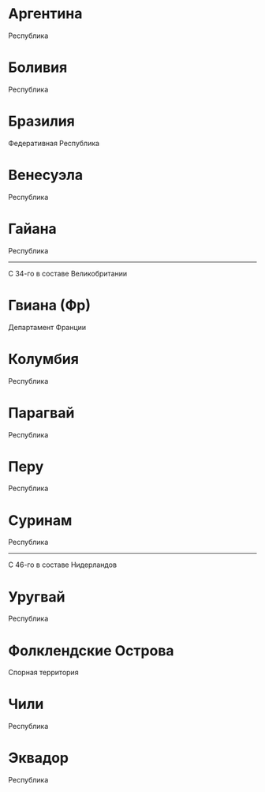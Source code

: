 # Аргентина

Республика

# Боливия

Республика

# Бразилия

Федеративная Республика

# Венесуэла

Республика

# Гайана

Республика

----

С 34-го в составе Великобритании

# Гвиана (Фр)

Департамент Франции

# Колумбия

Республика

# Парагвай

Республика

# Перу

Республика

# Суринам

Республика

----

С 46-го в составе Нидерландов

# Уругвай

Республика

# Фолклендские Острова

Спорная территория

# Чили

Республика

# Эквадор

Республика
